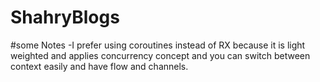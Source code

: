 # ShahryBlogs
#some Notes
-I prefer using coroutines instead of RX because it is light weighted and applies concurrency concept and you can switch between context easily
and have flow and channels.
